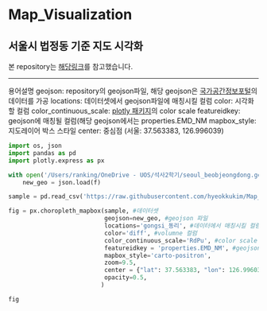 # Map_Visualization
## 서울시 법정동 기준 지도 시각화


본 repository는 [해당링크](https://github.com/raqoon886/Local_HangJeongDong/blob/master/README.md)를 참고했습니다.

____
용어설명
geojson: repository의 geojson파일, 해당 geojson은 [국가공간정보포털](http://data.nsdi.go.kr/dataset)의 데이터를 가공
locations: 데이터셋에서 geojson파일에 매칭시킬 컬럼
color: 시각화 할 컬럼
color_continuous_scale: [plotly 패키지](http://data.nsdi.go.kr/dataset)의 color scale
featureidkey: geojson에 매칭될 컬럼(해당 geojson에서는 properties.EMD_NM
mapbox_style: 지도레이어 박스 스타일
center: 중심점 (서울: 37.563383, 126.996039)

```python
import os, json
import pandas as pd
import plotly.express as px

with open('/Users/ranking/OneDrive - UOS/석사2학기/seoul_beobjeongdong.geojson','r') as f:
    new_geo = json.load(f)

sample = pd.read_csv('https://raw.githubusercontent.com/hyeokkukim/Map_Visualization/main/sample.csv')

fig = px.choropleth_mapbox(sample, #데이터셋
                           geojson=new_geo, #geojson 파일
                           locations='gongsi_동리', #데이터에서 매칭시킬 컬럼 지정
                           color='diff', #volumne 컬럼
                           color_continuous_scale='RdPu', #color scale
                           featureidkey = 'properties.EMD_NM', #geojson에서 매칭시킬 컬럼 지정
                           mapbox_style='carto-positron',
                           zoom=9.5,
                           center = {"lat": 37.563383, "lon": 126.996039}, #중심점 = 서울
                           opacity=0.5,
                          )

fig
```